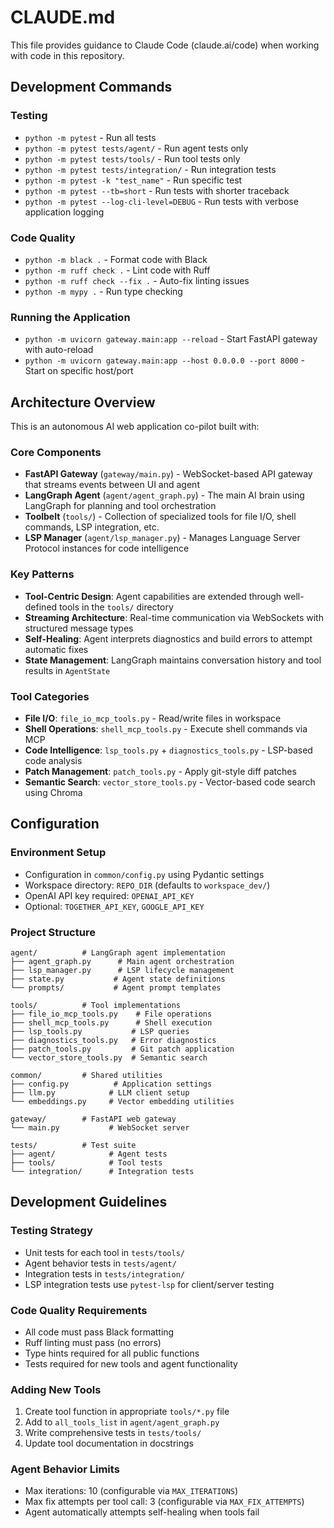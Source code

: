 # CLAUDE.md

This file provides guidance to Claude Code (claude.ai/code) when working with code in this repository.

## Development Commands

### Testing
- `python -m pytest` - Run all tests
- `python -m pytest tests/agent/` - Run agent tests only
- `python -m pytest tests/tools/` - Run tool tests only
- `python -m pytest tests/integration/` - Run integration tests
- `python -m pytest -k "test_name"` - Run specific test
- `python -m pytest --tb=short` - Run tests with shorter traceback
- `python -m pytest --log-cli-level=DEBUG` - Run tests with verbose application logging

### Code Quality
- `python -m black .` - Format code with Black
- `python -m ruff check .` - Lint code with Ruff
- `python -m ruff check --fix .` - Auto-fix linting issues
- `python -m mypy .` - Run type checking

### Running the Application
- `python -m uvicorn gateway.main:app --reload` - Start FastAPI gateway with auto-reload
- `python -m uvicorn gateway.main:app --host 0.0.0.0 --port 8000` - Start on specific host/port

## Architecture Overview

This is an autonomous AI web application co-pilot built with:

### Core Components
- **FastAPI Gateway** (`gateway/main.py`) - WebSocket-based API gateway that streams events between UI and agent
- **LangGraph Agent** (`agent/agent_graph.py`) - The main AI brain using LangGraph for planning and tool orchestration
- **Toolbelt** (`tools/`) - Collection of specialized tools for file I/O, shell commands, LSP integration, etc.
- **LSP Manager** (`agent/lsp_manager.py`) - Manages Language Server Protocol instances for code intelligence

### Key Patterns
- **Tool-Centric Design**: Agent capabilities are extended through well-defined tools in the `tools/` directory
- **Streaming Architecture**: Real-time communication via WebSockets with structured message types
- **Self-Healing**: Agent interprets diagnostics and build errors to attempt automatic fixes
- **State Management**: LangGraph maintains conversation history and tool results in `AgentState`

### Tool Categories
- **File I/O**: `file_io_mcp_tools.py` - Read/write files in workspace
- **Shell Operations**: `shell_mcp_tools.py` - Execute shell commands via MCP
- **Code Intelligence**: `lsp_tools.py` + `diagnostics_tools.py` - LSP-based code analysis
- **Patch Management**: `patch_tools.py` - Apply git-style diff patches
- **Semantic Search**: `vector_store_tools.py` - Vector-based code search using Chroma

## Configuration

### Environment Setup
- Configuration in `common/config.py` using Pydantic settings
- Workspace directory: `REPO_DIR` (defaults to `workspace_dev/`)
- OpenAI API key required: `OPENAI_API_KEY`
- Optional: `TOGETHER_API_KEY`, `GOOGLE_API_KEY`

### Project Structure
```
agent/          # LangGraph agent implementation
├── agent_graph.py      # Main agent orchestration
├── lsp_manager.py      # LSP lifecycle management
├── state.py           # Agent state definitions
└── prompts/           # Agent prompt templates

tools/          # Tool implementations
├── file_io_mcp_tools.py    # File operations
├── shell_mcp_tools.py      # Shell execution
├── lsp_tools.py           # LSP queries
├── diagnostics_tools.py   # Error diagnostics
├── patch_tools.py         # Git patch application
└── vector_store_tools.py  # Semantic search

common/         # Shared utilities
├── config.py          # Application settings
├── llm.py            # LLM client setup
└── embeddings.py     # Vector embedding utilities

gateway/        # FastAPI web gateway
└── main.py           # WebSocket server

tests/          # Test suite
├── agent/            # Agent tests
├── tools/            # Tool tests
└── integration/      # Integration tests
```

## Development Guidelines

### Testing Strategy
- Unit tests for each tool in `tests/tools/`
- Agent behavior tests in `tests/agent/`
- Integration tests in `tests/integration/`
- LSP integration tests use `pytest-lsp` for client/server testing

### Code Quality Requirements
- All code must pass Black formatting
- Ruff linting must pass (no errors)
- Type hints required for all public functions
- Tests required for new tools and agent functionality

### Adding New Tools
1. Create tool function in appropriate `tools/*.py` file
2. Add to `all_tools_list` in `agent/agent_graph.py`
3. Write comprehensive tests in `tests/tools/`
4. Update tool documentation in docstrings

### Agent Behavior Limits
- Max iterations: 10 (configurable via `MAX_ITERATIONS`)
- Max fix attempts per tool call: 3 (configurable via `MAX_FIX_ATTEMPTS`)
- Agent automatically attempts self-healing when tools fail
